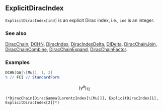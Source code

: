 ## ExplicitDiracIndex

`ExplicitDiracIndex[ind]` is an explicit Dirac index, i.e., `ind` is an integer.

### See also

[DiracChain](DiracChain), [DCHN](DCHN), [DiracIndex](DiracIndex), [DiracIndexDelta](DiracIndexDelta), [DIDelta](DIDelta), [DiracChainJoin](DiracChainJoin), [DiracChainCombine](DiracChainCombine), [DiracChainExpand](DiracChainExpand), [DiracChainFactor](DiracChainFactor).

### Examples

```mathematica
DCHN[GA[\[Mu]], 1, 2]
% // FCI // StandardForm
```

$$\left(\bar{\gamma }^{\mu }\right){}_{12}$$

```
(*DiracChain[DiracGamma[LorentzIndex[\[Mu]]], ExplicitDiracIndex[1], ExplicitDiracIndex[2]]*)
```